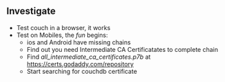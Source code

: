 ##  Investigate

* Test couch in a browser, it works
* Test on Mobiles,  the *fun* begins:  
  * ios and Android have missing chains
  * Find out you need Intermediate CA Certificatates to complete chain
  * Find *all_intermediate_ca_certificates.p7b*
    at https://certs.godaddy.com/repository
  * Start searching for couchdb certificate
